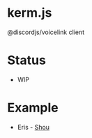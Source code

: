 # kerm.js
 @discordjs/voicelink client

# Status
- WIP

# Example
- Eris - [Shou](https://github.com/KagChi/shou)
